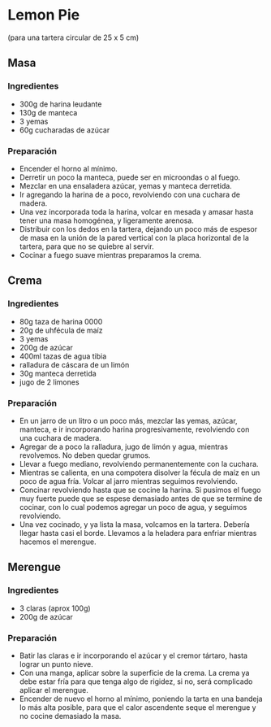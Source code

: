 # Lemon Pie
(para una tartera circular de 25 x 5 cm)

## Masa
### Ingredientes
* 300g de harina leudante
* 130g de manteca
* 3 yemas
* 60g cucharadas de azúcar
### Preparación
* Encender el horno al mínimo.
* Derretir un poco la manteca, puede ser en microondas o al fuego.
* Mezclar en una ensaladera azúcar, yemas y manteca derretida.
* Ir agregando la harina de a poco, revolviendo con una cuchara de madera.
* Una vez incorporada toda la harina, volcar en mesada y amasar hasta tener una masa homogénea, y ligeramente arenosa.
* Distribuir con los dedos en la tartera, dejando un poco más de espesor de masa en la unión de la pared vertical con la placa horizontal de la tartera, para que no se quiebre al servir.
* Cocinar a fuego suave mientras preparamos la crema.

## Crema
### Ingredientes
* 80g taza de harina 0000
* 20g de uhfécula de maíz
* 3 yemas
* 200g de azúcar
* 400ml tazas de agua tibia
* ralladura de cáscara de un limón
* 30g manteca derretida
* jugo de 2 limones
### Preparación
* En un jarro de un litro o un poco más, mezclar las yemas, azúcar, manteca, e ir incorporando harina progresivamente, revolviendo con una cuchara de madera.
* Agregar de a poco la ralladura, jugo de limón y agua, mientras revolvemos. No deben quedar grumos.
* Llevar a fuego mediano, revolviendo permanentemente con la cuchara.
* Mientras se calienta, en una compotera disolver la fécula de maíz en un poco de agua fría. Volcar al jarro mientras seguimos revolviendo.
* Concinar revolviendo hasta que se cocine la harina. Si pusimos el fuego muy fuerte puede que se espese demasiado antes de que se termine de cocinar, con lo cual podemos agregar un poco de agua, y seguimos revolviendo.
* Una vez cocinado, y ya lista la masa, volcamos en la tartera. Debería llegar hasta casi el borde. Llevamos a la heladera para enfriar mientras hacemos el merengue.
## Merengue
### Ingredientes
* 3 claras (aprox 100g)
* 200g de azúcar
### Preparación
* Batir las claras e ir incorporando el azúcar y el cremor tártaro, hasta lograr un punto nieve.
* Con una manga, aplicar sobre la superficie de la crema. La crema ya debe estar fría para que tenga algo de rigidez, si no, será complicado aplicar el merengue.
* Encender de nuevo el horno al mínimo, poniendo la tarta en una bandeja lo más alta posible, para que el calor ascendente seque el merengue y no cocine demasiado la masa.
